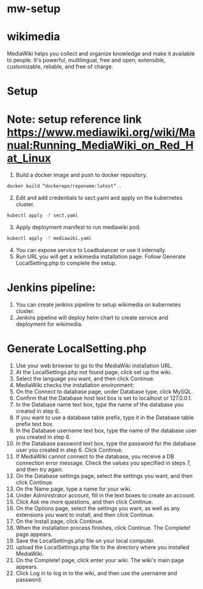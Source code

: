# mw-setup
# wikimedia
MediaWiki helps you collect and organize knowledge and make it available to people. It's powerful, multilingual, free and open, extensible, customizable, reliable, and free of charge.

# Setup
# Note: setup reference link https://www.mediawiki.org/wiki/Manual:Running_MediaWiki_on_Red_Hat_Linux

1. Build a docker image and push to docker repository.
 ```bash
 docker build “dockerepo/reponame:latest” .
 ```
2. Edit and add credentials to sect.yaml and apply on the kubernetes cluster.
 ```bash
 kubectl apply -f sect.yaml
   ```
3. Apply deployment manifest to run mediawiki pod.
 ```bash
 kubectl apply -f mediawiki.yaml
  ```
4. You can expose service to Loadbalancer or use it internally.
5. Run URL you will get a wikimedia installation page. Follow Generate LocalSetting.php to complete the setup.

# Jenkins pipeline:
1. You can create jenkins pipeline to setup wikimedia on kubernetes cluster.
2. Jenkins pipeline will deploy helm chart to create service and deployment for wikimedia.


# Generate LocalSetting.php
1. Use your web browser to go to the MediaWiki installation URL.
2. At the LocalSettings.php not found page, click set up the wiki.
3. Select the language you want, and then click Continue.
4. MediaWiki checks the installation environment:
5. On the Connect to database page, under Database type, click MySQL.
6. Confirm that the Database host text box is set to localhost or 127.0.0.1.
7. In the Database name text box, type the name of the database you created in step 6.
8. If you want to use a database table prefix, type it in the Database table prefix text box.
9. In the Database username text box, type the name of the database user you created in step 6.
10. In the Database password text box, type the password for the database user you created in step 6.
Click Continue.
11. If MediaWiki cannot connect to the database, you receive a DB connection error message. Check the values you specified in steps 7, and then try again.
12. On the Database settings page, select the settings you want, and then click Continue.
13. On the Name page, type a name for your wiki.
14. Under Administrator account, fill in the text boxes to create an account.
15. Click Ask me more questions, and then click Continue.
16. On the Options page, select the settings you want, as well as any extensions you want to install, and then click Continue.
17. On the Install page, click Continue.
18. When the installation process finishes, click Continue. The Complete! page appears.
19. Save the LocalSettings.php file on your local computer.
20. upload the LocalSettings.php file to the directory where you installed MediaWiki.
21. On the Complete! page, click enter your wiki. The wiki's main page appears.
22. Click Log in to log in to the wiki, and then use the username and password.

